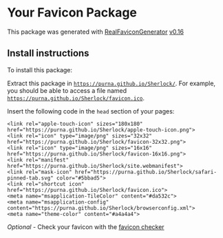 # Your Favicon Package

This package was generated with [RealFaviconGenerator](https://realfavicongenerator.net/) [v0.16](https://realfavicongenerator.net/change_log#v0.16)

## Install instructions

To install this package:

Extract this package in <code>https://purna.github.io/Sherlock/</code>. For example, you should be able to access a file named <code>https://purna.github.io/Sherlock/favicon.ico</code>.

Insert the following code in the `head` section of your pages:

    <link rel="apple-touch-icon" sizes="180x180" href="https://purna.github.io/Sherlock/apple-touch-icon.png">
    <link rel="icon" type="image/png" sizes="32x32" href="https://purna.github.io/Sherlock/favicon-32x32.png">
    <link rel="icon" type="image/png" sizes="16x16" href="https://purna.github.io/Sherlock/favicon-16x16.png">
    <link rel="manifest" href="https://purna.github.io/Sherlock/site.webmanifest">
    <link rel="mask-icon" href="https://purna.github.io/Sherlock/safari-pinned-tab.svg" color="#5bbad5">
    <link rel="shortcut icon" href="https://purna.github.io/Sherlock/favicon.ico">
    <meta name="msapplication-TileColor" content="#da532c">
    <meta name="msapplication-config" content="https://purna.github.io/Sherlock/browserconfig.xml">
    <meta name="theme-color" content="#a4a4a4">

*Optional* - Check your favicon with the [favicon checker](https://realfavicongenerator.net/favicon_checker)